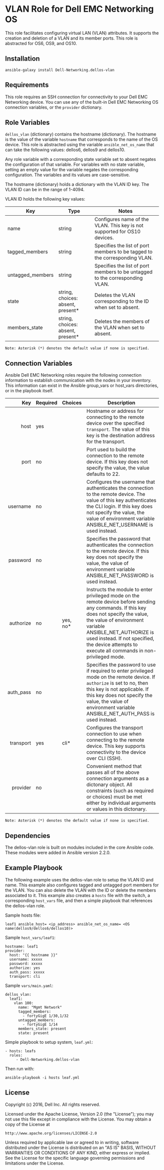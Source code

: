 VLAN Role for Dell EMC Networking OS
====================================
This role facilitates configuring virtual LAN (VLAN) attributes. It supports the creation and deletion of a VLAN and its member ports.
This role is abstracted for OS6, OS9, and OS10.  

Installation
------------

```
ansible-galaxy install Dell-Networking.dellos-vlan
```

Requirements
------------

This role requires an SSH connection for connectivity to your Dell EMC Networking device. You can use any of the built-in Dell EMC Networking OS connection variables, or the ``provider``
dictionary.

Role Variables
--------------

``dellos_vlan`` (dictionary) contains the hostname (dictionary).
The hostname is the value of the variable ``hostname`` that corresponds to the name of the OS device.
This role is abstracted using the variable ``ansible_net_os_name`` that can take the following values: dellos6, dellos9 and dellos10.

Any role variable with a corresponding state variable set to absent negates the configuration of that variable. 
For variables with no state variable, setting an empty value for the variable negates the corresponding configuration.
The variables and its values are case-sensitive.

The hostname (dictionary) holds a dictionary with the VLAN ID key. The VLAN ID can be in the range of 1-4094.

VLAN ID holds the following key values:

|       Key | Type                      | Notes                                                                                                                                                                                     |
|------------|---------------------------|-------------------------------------------------------------------------------------------------------------------------------------------------------------------------------------------|
| name             | string                        |Configures name of the VLAN. This key is not supported for OS10 devices.                   | 
| tagged_members   | string          |Specifies the list of port members to be tagged to the corresponding VLAN. | 
| untagged_members | string          |Specifies the list of port members to be untagged to the corresponding VLAN. |
| state           | string, choices: absent, present*          |Deletes the VLAN corresponding to the ID when set to absent.  |
| members_state   | string, choices: absent, present*           |Deletes the members of the VLAN when set to absent.  |
                                                                                                      

```
Note: Asterisk (*) denotes the default value if none is specified.
```

Connection Variables
--------------------

Ansible Dell EMC Networking roles require the following connection information to establish 
communication with the nodes in your inventory. This information can exist in
the Ansible group_vars or host_vars directories, or in the playbook itself.


|         Key | Required | Choices    | Description                              |
| ----------: | -------- | ---------- | ---------------------------------------- |
|        host | yes      |            | Hostname or address for connecting to the remote device over the specified ``transport``. The value of this key is the destination address for the transport. |
|        port | no       |            | Port used to build the connection to the remote device. If this key does not specify the value, the value defaults to 22. |
|    username | no       |            | Configures the username that authenticates the connection to the remote device. The value of this key authenticates the CLI login. If this key does not specify the value, the value of environment variable ANSIBLE_NET_USERNAME is used instead. |
|    password | no       |            | Specifies the password that authenticates the connection to the remote device. If this key does not specify the value, the value of environment variable ANSIBLE_NET_PASSWORD is used instead. |
|   authorize | no       | yes, no*   | Instructs the module to enter privileged mode on the remote device before sending any commands. If this key does not specify the value, the value of environment variable ANSIBLE_NET_AUTHORIZE is used instead. If not specified, the device attempts to execute all commands in non-privileged mode.|
|   auth_pass | no       |            | Specifies the password to use if required to enter privileged mode on the remote device. If ``authorize`` is set to no, then this key is not applicable. If this key does not specify the value, the value of environment variable ANSIBLE_NET_AUTH_PASS is used instead. |
|   transport | yes      | cli*       | Configures the transport connection to use when connecting to the remote device. This key supports connectivity to the device over CLI (SSH).  |
|    provider | no       |            | Convenient method that passes all of the above connection arguments as a dictonary object. All constraints (such as required or choices) must be met either by individual arguments or values in this dictonary. |


```
Note: Asterisk (*) denotes the default value if none is specified.
```

Dependencies
------------

The dellos-vlan role is built on modules included in the core Ansible code.
These modules were added in Ansible version 2.2.0.

Example Playbook
----------------
The following example uses the dellos-vlan role to setup the VLAN ID and name. This example also configures tagged and untagged port members for the VLAN. You can also delete the VLAN with the ID or delete the members associated to it. This example also creates a ``hosts`` file with the switch, a corresponding ``host_vars`` file, and
then a simple playbook that references the dellos-vlan role.

Sample hosts file:

    leaf1 ansible_host= <ip_address> ansible_net_os_name= <OS name(dellos9/dellos6/dellos10)>

Sample ``host_vars/leaf1``:
     
    hostname: leaf1
    provider:
      host: "{{ hostname }}"
      username: xxxxx
      password: xxxxx
      authorize: yes
	  auth_pass: xxxxx 
      transport: cli

Sample ``vars/main.yaml``:

    dellos_vlan:
      leaf1:
        vlan 100:
          name: "Mgmt Network"
          tagged_members:
            - fortyGigE 1/30,1/32
          untagged_members:
            - fortyGigE 1/14
          members_state: present
          state: present


Simple playbook to setup system, ``leaf.yml``:

    - hosts: leafs
      roles:
         - Dell-Networking.dellos-vlan
                
Then run with:

    ansible-playbook -i hosts leaf.yml

License
--------

Copyright (c) 2016, Dell Inc. All rights reserved.
 
Licensed under the Apache License, Version 2.0 (the "License");
you may not use this file except in compliance with the License.
You may obtain a copy of the License at
 
    http://www.apache.org/licenses/LICENSE-2.0
 
Unless required by applicable law or agreed to in writing, software
distributed under the License is distributed on an "AS IS" BASIS,
WITHOUT WARRANTIES OR CONDITIONS OF ANY KIND, either express or implied.
See the License for the specific language governing permissions and
limitations under the License.
